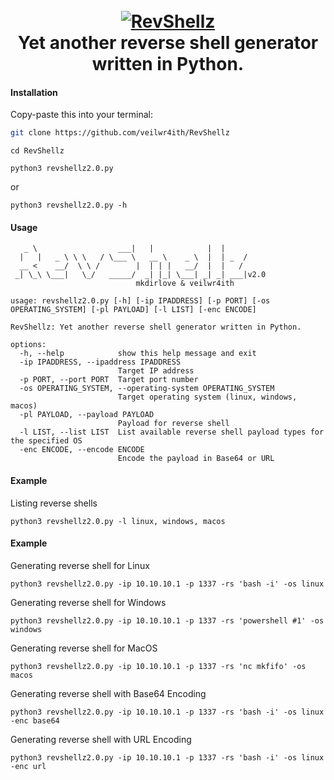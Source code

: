 <h1 align="center">
  <br>
  <a href="https://github.com/veilwr4ith/RevShellz2.0"><img src="https://github.com/veilwr4ith/RevShellz2.0/blob/main/logo.png" alt="RevShellz
"></a>
  <br>
  Yet another reverse shell generator written in Python.
  <br>
</h1>

#### Installation

Copy-paste this into your terminal:

```sh
git clone https://github.com/veilwr4ith/RevShellz
```
```
cd RevShellz
```
```
python3 revshellz2.0.py
```
or
```
python3 revshellz2.0.py -h
```
#### Usage
``` 
   _ \                  ___|   |            |  |
  |   |   _ \ \ \   / \___ \   __ \    _ \  |  | _  /
  __ <    __/  \ \ /        |  | | |   __/  |  |   /
 _| \_\ \___|   \_/   _____/  _| |_| \___| _| _| ___|v2.0
                            mkdirlove & veilwr4ith

usage: revshellz2.0.py [-h] [-ip IPADDRESS] [-p PORT] [-os OPERATING_SYSTEM] [-pl PAYLOAD] [-l LIST] [-enc ENCODE]

RevShellz: Yet another reverse shell generator written in Python.

options:
  -h, --help            show this help message and exit
  -ip IPADDRESS, --ipaddress IPADDRESS
                        Target IP address
  -p PORT, --port PORT  Target port number
  -os OPERATING_SYSTEM, --operating-system OPERATING_SYSTEM
                        Target operating system (linux, windows, macos)
  -pl PAYLOAD, --payload PAYLOAD
                        Payload for reverse shell
  -l LIST, --list LIST  List available reverse shell payload types for the specified OS
  -enc ENCODE, --encode ENCODE
                        Encode the payload in Base64 or URL

```
#### Example

Listing reverse shells
```
python3 revshellz2.0.py -l linux, windows, macos
```

#### Example

Generating reverse shell for Linux
```
python3 revshellz2.0.py -ip 10.10.10.1 -p 1337 -rs 'bash -i' -os linux
```
Generating reverse shell for Windows
```
python3 revshellz2.0.py -ip 10.10.10.1 -p 1337 -rs 'powershell #1' -os windows
```
Generating reverse shell for MacOS
```
python3 revshellz2.0.py -ip 10.10.10.1 -p 1337 -rs 'nc mkfifo' -os macos
```
Generating reverse shell with Base64 Encoding
```
python3 revshellz2.0.py -ip 10.10.10.1 -p 1337 -rs 'bash -i' -os linux -enc base64
```
Generating reverse shell with URL Encoding
```
python3 revshellz2.0.py -ip 10.10.10.1 -p 1337 -rs 'bash -i' -os linux -enc url
```
